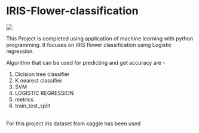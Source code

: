 # IRIS-Flower-classification

<img src="https://miro.medium.com/max/875/1*7bnLKsChXq94QjtAiRn40w.png">

This Project is completed using application of machine learning with python programming.
It focuses on IRIS flower classification using Logistic regression. 

Algorithm that can be used for predicting and get accuracy are -
1. Dicision tree classifier 
2. K nearest classifier
3. SVM
4. LOGISTIC REGRESSION
5. metrics
6. train_test_split
<br>
For this project iris dataset from kaggle has been used</br>

